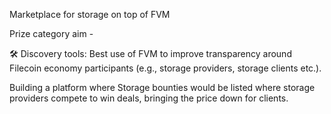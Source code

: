 Marketplace for storage on top of  FVM

Prize category aim - 

🛠 Discovery tools: Best use of FVM to improve transparency around Filecoin economy participants (e.g., storage providers, storage clients etc.).

Building a platform where Storage bounties would be listed where storage providers compete to win deals, bringing the price down for clients.
